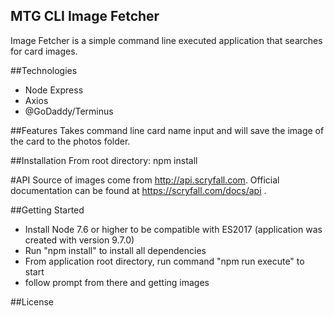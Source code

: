 ## MTG CLI Image Fetcher 
Image Fetcher is a simple command line executed application that searches for card images.

##Technologies
- Node Express 
- Axios 
- @GoDaddy/Terminus

##Features
Takes command line card name input and will save the image of the card to the photos folder.

##Installation
From root directory: npm install

#API
Source of images come from http://api.scryfall.com. Official documentation can be found at https://scryfall.com/docs/api . 

##Getting Started
- Install Node 7.6 or higher to be compatible with ES2017 (application was created with version 9.7.0)
- Run "npm install" to install all dependencies
- From application root directory, run command "npm run execute" to start 
- follow prompt from there and getting images

##License